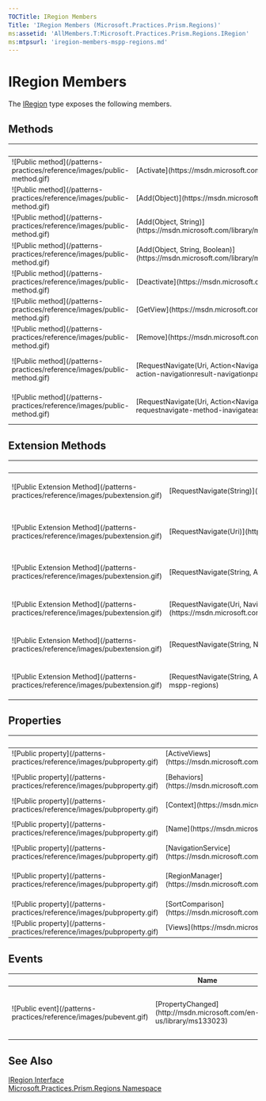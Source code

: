 ```yaml
---
TOCTitle: IRegion Members
Title: 'IRegion Members (Microsoft.Practices.Prism.Regions)'
ms:assetid: 'AllMembers.T:Microsoft.Practices.Prism.Regions.IRegion'
ms:mtpsurl: 'iregion-members-mspp-regions.md'
---
```



# IRegion Members

The [IRegion](https://msdn.microsoft.com/library/microsoft.practices.prism.regions.iregion) type exposes the following members.

## Methods


<table>

<thead>
<tr class="header">
<th> </th>
<th>Name</th>
<th>Description</th>
</tr>
</thead>
<tbody>
<tr class="odd">
<td>![Public method](/patterns-practices/reference/images/public-method.gif)</td>
<td>[Activate](https://msdn.microsoft.com/library/microsoft.practices.prism.regions.iregion.activate(system.object))</td>
<td><div class="summary">
Marks the specified view as active.
</div></td>
</tr>
<tr class="even">
<td>![Public method](/patterns-practices/reference/images/public-method.gif)</td>
<td>[Add(Object)](https://msdn.microsoft.com/library/microsoft.practices.prism.regions.iregion.add(system.object))</td>
<td><div class="summary">
Adds a new view to the region.
</div></td>
</tr>
<tr class="odd">
<td>![Public method](/patterns-practices/reference/images/public-method.gif)</td>
<td>[Add(Object, String)](https://msdn.microsoft.com/library/microsoft.practices.prism.regions.iregion.add(system.object%2csystem.string))</td>
<td><div class="summary">
Adds a new view to the region.
</div></td>
</tr>
<tr class="even">
<td>![Public method](/patterns-practices/reference/images/public-method.gif)</td>
<td>[Add(Object, String, Boolean)](https://msdn.microsoft.com/library/microsoft.practices.prism.regions.iregion.add(system.object%2csystem.string%2csystem.boolean))</td>
<td><div class="summary">
Adds a new view to the region.
</div></td>
</tr>
<tr class="odd">
<td>![Public method](/patterns-practices/reference/images/public-method.gif)</td>
<td>[Deactivate](https://msdn.microsoft.com/library/microsoft.practices.prism.regions.iregion.deactivate(system.object))</td>
<td><div class="summary">
Marks the specified view as inactive.
</div></td>
</tr>
<tr class="even">
<td>![Public method](/patterns-practices/reference/images/public-method.gif)</td>
<td>[GetView](https://msdn.microsoft.com/library/microsoft.practices.prism.regions.iregion.getview(system.string))</td>
<td><div class="summary">
Returns the view instance that was added to the region using a specific name.
</div></td>
</tr>
<tr class="odd">
<td>![Public method](/patterns-practices/reference/images/public-method.gif)</td>
<td>[Remove](https://msdn.microsoft.com/library/microsoft.practices.prism.regions.iregion.remove(system.object))</td>
<td><div class="summary">
Removes the specified view from the region.
</div></td>
</tr>
<tr class="even">
<td>![Public method](/patterns-practices/reference/images/public-method.gif)</td>
<td>[RequestNavigate(Uri, Action&lt;NavigationResult&gt;)](/patterns-practices/reference/inavigateasync-requestnavigate-method-uri-action-navigationresult-navigationparameters-mspp-regions)</td>
<td><div class="summary">
Initiates navigation to the target specified by the [Uri](http://msdn.microsoft.com/en-us/library/txt7706a).
</div>
(Inherited from [INavigateAsync](https://msdn.microsoft.com/library/microsoft.practices.prism.regions.inavigateasync).)</td>
</tr>
<tr class="odd">
<td>![Public method](/patterns-practices/reference/images/public-method.gif)</td>
<td>[RequestNavigate(Uri, Action&lt;NavigationResult&gt;, NavigationParameters)](/patterns-practices/reference/navigationasyncextensions-requestnavigate-method-inavigateasync-string-action-navigationresult-navigationparameters-mspp-regions
)</td>
<td><div class="summary">
Initiates navigation to the target specified by the [Uri](http://msdn.microsoft.com/en-us/library/txt7706a).
</div>
(Inherited from [INavigateAsync](https://msdn.microsoft.com/library/microsoft.practices.prism.regions.inavigateasync).)</td>
</tr>
</tbody>
</table>

## Extension Methods


<table>

<thead>
<tr class="header">
<th> </th>
<th>Name</th>
<th>Description</th>
</tr>
</thead>
<tbody>
<tr class="odd">
<td>![Public Extension Method](/patterns-practices/reference/images/pubextension.gif)</td>
<td>[RequestNavigate(String)](/patterns-practices/reference/navigationasyncextensions-requestnavigate-method-inavigateasync-string-mspp-regions)</td>
<td>Overloaded.
<div class="summary">
Initiates navigation to the target specified by the <i>target.</i>
</div>
(Defined by [NavigationAsyncExtensions](https://msdn.microsoft.com/library/microsoft.practices.prism.regions.navigationasyncextensions).)</td>
</tr>
<tr class="even">
<td>![Public Extension Method](/patterns-practices/reference/images/pubextension.gif)</td>
<td>[RequestNavigate(Uri)](https://msdn.microsoft.com/library/microsoft.practices.prism.regions.navigationasyncextensions.requestnavigate(microsoft.practices.prism.regions.inavigateasync%2csystem.uri))</td>
<td>Overloaded.
<div class="summary">
Initiates navigation to the target specified by the [Uri](http://msdn.microsoft.com/en-us/library/txt7706a).
</div>
(Defined by [NavigationAsyncExtensions](https://msdn.microsoft.com/library/microsoft.practices.prism.regions.navigationasyncextensions).)</td>
</tr>
<tr class="odd">
<td>![Public Extension Method](/patterns-practices/reference/images/pubextension.gif)</td>
<td>[RequestNavigate(String, Action&lt;NavigationResult&gt;)](/patterns-practices/reference/navigationasyncextensions-requestnavigate-method-inavigateasync-string-action-navigationresult-mspp-regions)</td>
<td>Overloaded.
<div class="summary">
Initiates navigation to the target specified by the <i>target.</i>
</div>
(Defined by [NavigationAsyncExtensions](https://msdn.microsoft.com/library/microsoft.practices.prism.regions.navigationasyncextensions).)</td>
</tr>
<tr class="even">
<td>![Public Extension Method](/patterns-practices/reference/images/pubextension.gif)</td>
<td>[RequestNavigate(Uri, NavigationParameters)](https://msdn.microsoft.com/library/microsoft.practices.prism.regions.navigationasyncextensions.requestnavigate(microsoft.practices.prism.regions.inavigateasync%2csystem.uri%2cmicrosoft.practices.prism.regions.navigationparameters))</td>
<td>Overloaded.
<div class="summary">
Initiates navigation to the target specified by the <i>target.</i>
</div>
(Defined by [NavigationAsyncExtensions](https://msdn.microsoft.com/library/microsoft.practices.prism.regions.navigationasyncextensions).)</td>
</tr>
<tr class="odd">
<td>![Public Extension Method](/patterns-practices/reference/images/pubextension.gif)</td>
<td>[RequestNavigate(String, NavigationParameters)](/patterns-practices/reference/navigationasyncextensions-requestnavigate-method-inavigateasync-string-navigationparameters-mspp-regions
)</td>
<td>Overloaded.
<div class="summary">
Initiates navigation to the target specified by the <i>target.</i>
</div>
(Defined by [NavigationAsyncExtensions](https://msdn.microsoft.com/library/microsoft.practices.prism.regions.navigationasyncextensions).)</td>
</tr>
<tr class="even">
<td>![Public Extension Method](/patterns-practices/reference/images/pubextension.gif)</td>
<td>[RequestNavigate(String, Action&lt;NavigationResult&gt;, NavigationParameters)](/patterns-practices/reference/navigationasyncextensions-requestnavigate-method-inavigateasync-string-action-navigationresult-navigationparameters-mspp-regions)</td>
<td>Overloaded.
<div class="summary">
Initiates navigation to the target specified by the <i>target.</i>
</div>
(Defined by [NavigationAsyncExtensions](https://msdn.microsoft.com/library/microsoft.practices.prism.regions.navigationasyncextensions).)</td>
</tr>
</tbody>
</table>

## Properties


<table>

<thead>
<tr class="header">
<th> </th>
<th>Name</th>
<th>Description</th>
</tr>
</thead>
<tbody>
<tr class="odd">
<td>![Public property](/patterns-practices/reference/images/pubproperty.gif)</td>
<td>[ActiveViews](https://msdn.microsoft.com/library/microsoft.practices.prism.regions.iregion.activeviews)</td>
<td><div class="summary">
Gets a readonly view of the collection of all the active views in the region.
</div></td>
</tr>
<tr class="even">
<td>![Public property](/patterns-practices/reference/images/pubproperty.gif)</td>
<td>[Behaviors](https://msdn.microsoft.com/library/microsoft.practices.prism.regions.iregion.behaviors)</td>
<td><div class="summary">
Gets the collection of [IRegionBehavior](https://msdn.microsoft.com/library/microsoft.practices.prism.regions.iregionbehavior)s that can extend the behavior of regions.
</div></td>
</tr>
<tr class="odd">
<td>![Public property](/patterns-practices/reference/images/pubproperty.gif)</td>
<td>[Context](https://msdn.microsoft.com/library/microsoft.practices.prism.regions.iregion.context)</td>
<td><div class="summary">
Gets or sets a context for the region. This value can be used by the user to share context with the views.
</div></td>
</tr>
<tr class="even">
<td>![Public property](/patterns-practices/reference/images/pubproperty.gif)</td>
<td>[Name](https://msdn.microsoft.com/library/microsoft.practices.prism.regions.iregion.name)</td>
<td><div class="summary">
Gets the name of the region that uniequely identifies the region within a [IRegionManager](https://msdn.microsoft.com/library/microsoft.practices.prism.regions.iregionmanager).
</div></td>
</tr>
<tr class="odd">
<td>![Public property](/patterns-practices/reference/images/pubproperty.gif)</td>
<td>[NavigationService](https://msdn.microsoft.com/library/microsoft.practices.prism.regions.iregion.navigationservice)</td>
<td><div class="summary">
Gets or sets the navigation service.
</div></td>
</tr>
<tr class="even">
<td>![Public property](/patterns-practices/reference/images/pubproperty.gif)</td>
<td>[RegionManager](https://msdn.microsoft.com/library/microsoft.practices.prism.regions.iregion.regionmanager)</td>
<td><div class="summary">
Gets or sets the [IRegionManager](https://msdn.microsoft.com/library/microsoft.practices.prism.regions.iregionmanager) that will be passed to the views when adding them to the region, unless the view is added by specifying createRegionManagerScope as <b>truetrue</b> (<b>True</b> in Visual Basic).
</div></td>
</tr>
<tr class="odd">
<td>![Public property](/patterns-practices/reference/images/pubproperty.gif)</td>
<td>[SortComparison](https://msdn.microsoft.com/library/microsoft.practices.prism.regions.iregion.sortcomparison)</td>
<td><div class="summary">
Gets or sets the comparison used to sort the views.
</div></td>
</tr>
<tr class="even">
<td>![Public property](/patterns-practices/reference/images/pubproperty.gif)</td>
<td>[Views](https://msdn.microsoft.com/library/microsoft.practices.prism.regions.iregion.views)</td>
<td><div class="summary">
Gets a readonly view of the collection of views in the region.
</div></td>
</tr>
</tbody>
</table>

## Events


<table>

<thead>
<tr class="header">
<th> </th>
<th>Name</th>
<th>Description</th>
</tr>
</thead>
<tbody>
<tr class="odd">
<td>![Public event](/patterns-practices/reference/images/pubevent.gif)</td>
<td>[PropertyChanged](http://msdn.microsoft.com/en-us/library/ms133023)</td>
<td><div class="summary">
Occurs when a property value changes.
</div>
(Inherited from [INotifyPropertyChanged](http://msdn.microsoft.com/en-us/library/ms133020).)</td>
</tr>
</tbody>
</table>

## See Also

[IRegion Interface](https://msdn.microsoft.com/library/microsoft.practices.prism.regions.iregion)<br/>
[Microsoft.Practices.Prism.Regions Namespace](https://msdn.microsoft.com/library/microsoft.practices.prism.regions)<br/>